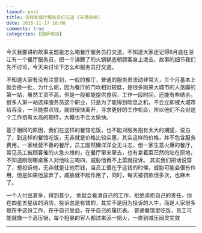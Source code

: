 ```yaml
---
layout: post
title: 怎样和餐厅服务员打交道 [来源网络] 
date: 2015-11-17 10:00
comments: true
categories: [围炉夜话]
---
```

 
 今天我要讲的故事主题是怎么喝餐厅服务员打交道，不知道大家还记得8月底在浙江有一个餐厅服务员，把一个沸腾了的火锅锅底朝顾客身上泼去，故事的细节我们先不讨论，今天来讨论下怎么和服务员打交道。
 
 不知道大家有没有注意到，一般的餐厅，普通的服务员流动非常大，三个月基本上就会换一批，为什么呢，因为餐厅的门坎相对较低，是很多刚来大城市的人落脚的第一站，虽然工资不高，但是一般都能提供食宿，工作一段时间，还能有些结余。很多人第一站选择服务员这个职业，只是为了能得到喘息之机，不会立即被大城市给吞没，一旦能攒点钱，就很很快离开，寻求更好的工作机会，所以他们不会对这个工作抱有太高的期待，大概也不会太愉快。
  
 基于相同的原因，我们在这样的餐馆吃饭，也不能对服务抱有太大的期望，说白了，到这样的餐馆吃饭，无非就是价格比较实惠，其实这样的价格，并不包含服务费用，一家经营不善的餐厅，员工固然懒洋洋全无斗志，但一家生意火爆的餐厅，常见员工被顾客催的火急火燎的，在餐厅窜来窜去，也有拿着菜茫然的站在原地，不知道刚刚哪桌客人对他吆三喝四，威胁他再不上菜就投诉。
其实我们把话说穿了，想投诉他，无非就是让他罚钱，当员工很在乎这钱的时候，威胁可能会很有作用，但是如果他放弃了，威胁就不起作用了，同时，每天被罚款很多次，也麻木了。

一个人付出甚多，得到甚少， 他就会看清自己的工作，拒绝承担自己的责任，你在四星五星级的酒店，投诉总是有效的，其实不是因为投诉的人牛，而是人家很多很在乎这份工作，在乎自己受益，在乎自己的履历表。
普通餐馆里吃饭，员工可能就像一个高压锅，每个粗暴的客人都过来添一把火，一直到减压阀灵实效

---- 


　　 